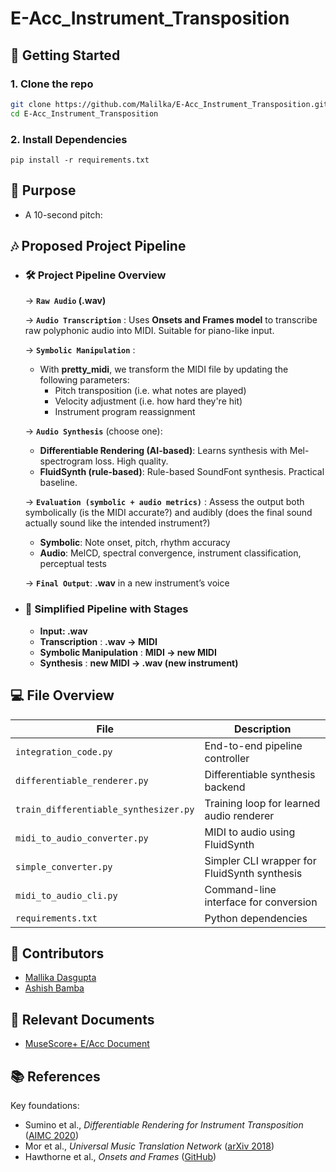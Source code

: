 # E-Acc_Instrument_Transposition

## 🚀 Getting Started 

### 1. Clone the repo
```bash
git clone https://github.com/Malilka/E-Acc_Instrument_Transposition.git
cd E-Acc_Instrument_Transposition
```

### 2. Install Dependencies
```
pip install -r requirements.txt
```

## 🎯 Purpose

   - A 10-second pitch: 

## 🎶 Proposed Project Pipeline

   - ### 🛠 Project Pipeline Overview

      → **`Raw Audio` (.wav)**
     
      → **`Audio Transcription`** : Uses **Onsets and Frames model** to transcribe raw polyphonic audio into MIDI. Suitable for piano-like input.
     
      → **`Symbolic Manipulation`** :
        - With **pretty_midi**, we transform the MIDI file by updating the following parameters:
            - Pitch transposition (i.e. what notes are played)
            - Velocity adjustment (i.e. how hard they're hit)
            - Instrument program reassignment
              
      → **`Audio Synthesis`** (choose one):
      - **Differentiable Rendering (AI-based)**: Learns synthesis with Mel-spectrogram loss. High quality.
      - **FluidSynth (rule-based)**: Rule-based SoundFont synthesis. Practical baseline.

           
      → **`Evaluation (symbolic + audio metrics)`** : Assess the output both symbolically (is the MIDI accurate?) and audibly (does the final sound actually sound like the intended instrument?)
     - **Symbolic**: Note onset, pitch, rhythm accuracy
     - **Audio**: MelCD, spectral convergence, instrument classification, perceptual tests

      → **`Final Output`**: **.wav** in a new instrument’s voice



 - ### 🔁 Simplified Pipeline with Stages

   - **Input: .wav**  
   - **Transcription** : **.wav -> MIDI**  
   - **Symbolic Manipulation** : **MIDI -> new MIDI**  
   - **Synthesis** : **new MIDI -> .wav (new instrument)**
     

## 💻 File Overview

| File | Description |
|------|-------------|
| `integration_code.py` | End-to-end pipeline controller |
| `differentiable_renderer.py` | Differentiable synthesis backend |
| `train_differentiable_synthesizer.py` | Training loop for learned audio renderer |
| `midi_to_audio_converter.py` | MIDI to audio using FluidSynth |
| `simple_converter.py` | Simpler CLI wrapper for FluidSynth synthesis |
| `midi_to_audio_cli.py` | Command-line interface for conversion |
| `requirements.txt` | Python dependencies |


## 👤 Contributors
- [Mallika Dasgupta](https://github.com/Mallika1405)
- [Ashish Bamba](https://github.com/AshishBamba05)

## 📑 Relevant Documents
- [MuseScore+ E/Acc Document](https://docs.google.com/document/d/1oZA30UqnOtiMxfK-RZ8UEz_G2kqgnJWKfGTHXXf4PLQ/edit?tab=t.0#heading=h.d8uue6rjq29x)

## 📚 References

Key foundations:

- Sumino et al., _Differentiable Rendering for Instrument Transposition_ ([AIMC 2020](https://arxiv.org/abs/2008.04956))
- Mor et al., _Universal Music Translation Network_ ([arXiv 2018](https://arxiv.org/abs/1805.07848))
- Hawthorne et al., _Onsets and Frames_ ([GitHub](https://github.com/magenta/magenta/tree/main/magenta/models/onsets_frames_transcription))
